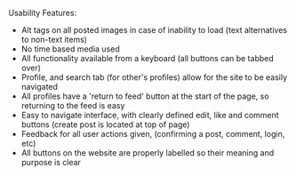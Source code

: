 Usability Features:
- Alt tags on all posted images in case of inability to load (text alternatives to non-text items)
- No time based media used
- All functionality available from a keyboard (all buttons can be tabbed over)
- Profile, and search tab (for other's profiles) allow for the site to be easily navigated
- All profiles have a 'return to feed' button at the start of the page, so returning to the feed is easy
- Easy to navigate interface, with clearly defined edit, like and comment buttons (create post is located at top of page)
- Feedback for all user actions given, (confirming a post, comment, login, etc)
- All buttons on the website are properly labelled so their meaning and purpose is clear